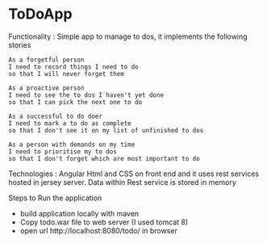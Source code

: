 # ToDoApp
Functionality : Simple app to manage to dos, it implements the following stories 

    As a forgetful person
    I need to record things I need to do
    so that I will never forget them

    As a proactive person
    I need to see the to dos I haven't yet done
    so that I can pick the next one to do

    As a successful to do doer
    I need to mark a to do as complete
    so that I don't see it on my list of unfinished to dos

    As a person with demands on my time
    I need to prioritise my to dos
    so that I don't forget which are most important to do



Technologies : Angular Html and CSS on front end and it uses rest services hosted in jersey server. Data within Rest service is stored 
in memory

Steps to Run the application 
- build application locally with maven 
- Copy todo.war file to web server (I used tomcat 8)
- open url http://localhost:8080/todo/  in browser







